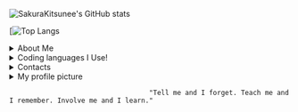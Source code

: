 ![SakuraKitsunee's GitHub stats](https://github-readme-stats.vercel.app/api?username=SakuraKitsunee&show_icons=true&theme=maroongold)


[![Top Langs](https://github-readme-stats.vercel.app/api/top-langs/?username=SakuraKitsunee&layout=compact&theme=maroongold)

<details>
  <summary>About Me</summary>
  
  Hi my name is SakuraKitsunee, but you can call me Sakura. i'm 13 years old, and can and will DUNK on you in basketball! 

</details>   

<details>
  <summary>Coding languages I Use!</summary>
  
  <ul>
  <li>JavaScript</li>
  <li>HTML</li>
  <li>Python</li>
  <li>Ruby</li>
</ul>
  

</details> 

<details>
  <summary>Contacts</summary>
  
  ツ゚ CONTACTS ツ゚
  
  My Main Email: calebthehufflepuff@gmail.com
  
  </details>

<details>
  <summary>My profile picture</summary>
  
   Photos Used:
  
  | Name | Image |
  | ---- | ----- |
  | Content | ![MSSY4308](https://user-images.githubusercontent.com/75956379/115273131-087ff500-a0f4-11eb-86cf-9751106ae3c7.JPEG)


</details>   





                                       "Tell me and I forget. Teach me and I remember. Involve me and I learn."

